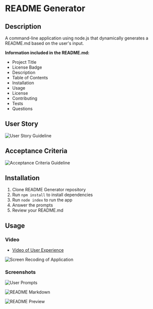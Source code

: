# README Generator

## Description

A command-line application using node.js that dynamically generates a README.md based on the user's input.

 **Information included in the README.md:**

- Project Title
- License Badge
- Description
- Table of Contents
- Installation
- Usage
- License
- Contributing
- Tests
- Questions

## User Story

![User Story Guideline](https://user-images.githubusercontent.com/79660405/118719516-34bf8c00-b7ee-11eb-9fe0-dec3e8f7e6cd.png)

## Acceptance Criteria 

![Acceptance Criteria Guideline](https://user-images.githubusercontent.com/79660405/118719669-620c3a00-b7ee-11eb-9a12-e51fd430a602.png)

## Installation

1. Clone README Generator repository
2. Run <code>npm install</code> to install dependencies
3. Run <code>node index</code> to run the app
4. Answer the prompts
5. Review your README.md 

## Usage

### Video
* [Video of User Experience](https://drive.google.com/file/d/1Nms8APN9t5Isbs1jLUvHVvLdKT8AX3gN/view)

![Screen Recoding of Application](./assets/README-Generator.gif)

### Screenshots

![User Prompts](https://user-images.githubusercontent.com/79660405/119274106-eafee900-bbd3-11eb-8f9f-f8fa7b966f87.png)

![README Markdown](https://user-images.githubusercontent.com/79660405/119274083-ca369380-bbd3-11eb-9b19-bac04b50e752.png)

![README Preview](https://user-images.githubusercontent.com/79660405/119274001-572d1d00-bbd3-11eb-845c-bce91c0113d3.png)


